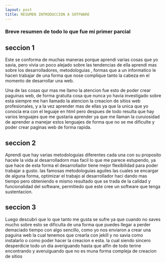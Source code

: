 ```yaml
---
layout: post
title: RESUMEN INTRODUCCION A SOTFWARE
---
```

### Breve resumen de todo lo que fue mi primer parcial
 
## seccion 1

Este se conforma de muchas maneras porque aprendi varias cosas que yo savia, pero vivia un poco alejado sobre las tendencias de ella aprendi mas sobre los desarrolladores, metodologuias , formas que a un informatico le hacen trabajar de una forma que nose complique tanto la cabeza en el momento de desarrollar una web.

[logo]: https://github.com/Ridfix12/Ridfix12.github.io/blob/master/images/mejores-lenguajes-de-programacion-2018-1080x675.jpg "lenguaje de programacion"

Una de las cosas qur mas me llamo la atencion fue esto de poder crear paguinas web, de forma gratuita  cosa que nunca yo havia investigado sobre esta siempre me han llamado la atencion la creacion de sitios web profesionales, y a la vez aprender mas de ellas ya que la unica que yo conocia era con el leguaje en html pero despues de todo resulta que hay varios lenguajes que me gustaria aprender ya que me llaman la curuiosidad de aprender a manejar estos lenguajes de forma que no se me dificulte y poder crear paginas web de forma rapida.


## seccion 2
[logo]: https://github.com/Ridfix12/Ridfix12.github.io/blob/master/images/what-is-agile-agile_luis-goncalves.png "metodologuias"

Aprendi que hay varias metodologuias diferentes cada una con su proposito hacele la vida al desarrolladorn mas facil lo que me parece estupendo, ya que hace de esta forma el desarrollador tiene mejor flexibilidad para poder trabajar a gusto.
las famosas metodologuias aguiles  las cuales se encargar de alguna forma, optimizar el trabajo al desarrollador haci dando mas tiempo pero obteniendo e mismo resultado que se trada de la calidad y funcionalidad del software, permitiedo que este cree un software que tenga sustentacion.

## seccion 3

Luego descubri que lo que tanto me gusta se sufre ya que cuando no saves mucho sobre esto se dificulta de una forma que puedes llegar a perder demaciado tiempo con algo sencillo, como yo nos enviaron a crear una paguina web la cual tenemos que crearla con jekill y no savia como instalarlo o como poder hacer la creacion e esta. la cual siendo sincero desperdicie todo un dia  averiguando hasta que alfin de todo terine encontrando y averuiguando que no es muna forma compleja de creacion de sitios
